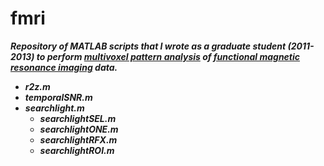 fmri
====
***Repository of MATLAB scripts that I wrote as a graduate student (2011-2013) to perform [multivoxel pattern analysis](http://www.ncbi.nlm.nih.gov/pubmed/16899397) of [functional magnetic resonance imaging](http://en.wikipedia.org/wiki/Functional_magnetic_resonance_imaging) data.***

- ***r2z.m***
- ***temporalSNR.m***
- ***searchlight.m***
  - ***searchlightSEL.m***
  - ***searchlightONE.m***
  - ***searchlightRFX.m***
  - ***searchlightROI.m***
